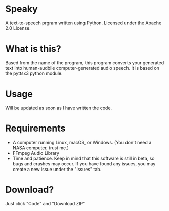 # Speaky
A text-to-speech prgram written using Python. Licensed under the Apache 2.0 License.

# What is this?
Based from the name of the program, this program converts your generated text into human-audbile computer-generated audio speech. It is based on the pyttsx3 python module.

# Usage
Will be updated as soon as I have written the code.

# Requirements
- A computer running Linux, macOS, or Windows. (You don't need a NASA computer, trust me.)
- FFmpeg Audio Library
- Time and patience. Keep in mind that this software is still in beta, so bugs and crashes may occur. If you have found any issues, you may create a new issue under the "Issues" tab.

# Download?
Just click "Code" and "Download ZIP"
